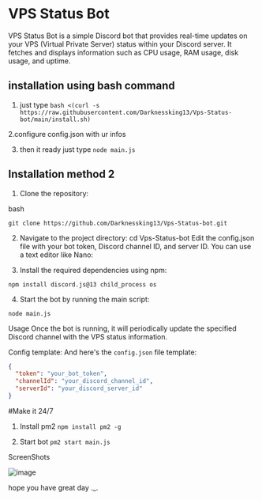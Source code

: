 # VPS Status Bot

VPS Status Bot is a simple Discord bot that provides real-time updates on your VPS (Virtual Private Server) status within your Discord server. It fetches and displays information such as CPU usage, RAM usage, disk usage, and uptime.

## installation using bash command
1. just type 
```bash <(curl -s https://raw.githubusercontent.com/Darknessking13/Vps-Status-bot/main/install.sh)```

2.configure config.json with ur infos

3. then it ready just type 
```node main.js```

## Installation method 2

1. Clone the repository:

bash

```git clone https://github.com/Darknessking13/Vps-Status-bot.git```

2. Navigate to the project directory:
cd Vps-Status-bot
Edit the config.json file with your bot token, Discord channel ID, and server ID. You can use a text editor like Nano:

3. Install the required dependencies using npm:

```npm install discord.js@13 child_process os```

4. Start the bot by running the main script:

```node main.js```

Usage
Once the bot is running, it will periodically update the specified Discord channel with the VPS status information.

Config template:
And here's the `config.json` file template:

```json
{
  "token": "your_bot_token",
  "channelId": "your_discord_channel_id",
  "serverId": "your_discord_server_id"
}
```

#Make it 24/7
1. Install pm2
```npm install pm2 -g```

2. Start bot
```pm2 start main.js```

ScreenShots

![image](https://github.com/Darknessking13/Vps-Status-bot/assets/133841052/e1696b17-7969-48d0-8e80-9ae1ad01c625)

hope you have great day ._.
